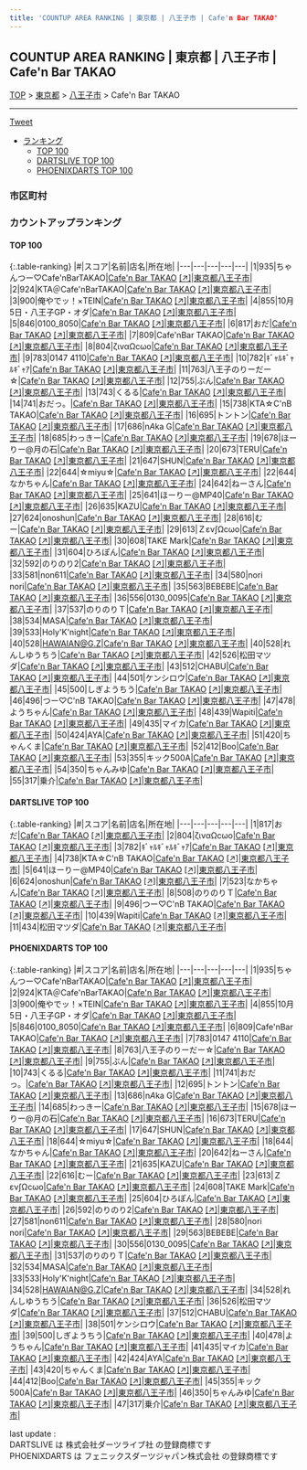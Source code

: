 ```yaml
---
title: 'COUNTUP AREA RANKING | 東京都 | 八王子市 | Cafe'n Bar TAKAO'
---
```

## COUNTUP AREA RANKING | 東京都 | 八王子市 | Cafe'n Bar TAKAO

[TOP](/darts/rank/) > [東京都](/darts/rank/東京都/) > [八王子市](/darts/rank/東京都/八王子市/) > Cafe'n Bar TAKAO

___

<a href="https://twitter.com/share?ref_src=twsrc%5Etfw" data-text="COUNTUP AREA RANKING | 東京都八王子市Cafe'n Bar TAKAO" class="twitter-share-button" data-hashtags="DARTSLIVE,PHOENIXDARTS,darts,ダーツ" data-show-count="false">Tweet</a>

* [ランキング](#カウントアップランキング)
    * [TOP 100](#top-100)
    * [DARTSLIVE TOP 100](#dartslive-top-100)
    * [PHOENIXDARTS TOP 100](#phoenixdarts-top-100)

### 市区町村

<ul>

</ul>

### カウントアップランキング

#### TOP 100



{:.table-ranking}
|#|スコア|名前|店名|所在地|
|---|---|---|---|---|
|1|935|<span class="rank-name-pd">ちゃんつー♡Cafe&#x27;nBarTAKAO</span>|<a href="/darts/rank/shops/90431.html">Cafe'n Bar TAKAO</a> <a href="https://vs.phoenixdarts.com/jp/shop/shopDetailInfo/s_90431?s_seq=90431">[↗]</a>|<a href="/darts/rank/東京都/八王子市">東京都八王子市</a>|
|2|924|<span class="rank-name-pd">KTA＠Cafe&#x27;nBarTAKAO</span>|<a href="/darts/rank/shops/90431.html">Cafe'n Bar TAKAO</a> <a href="https://vs.phoenixdarts.com/jp/shop/shopDetailInfo/s_90431?s_seq=90431">[↗]</a>|<a href="/darts/rank/東京都/八王子市">東京都八王子市</a>|
|3|900|<span class="rank-name-pd">俺やでッ！×TEIN</span>|<a href="/darts/rank/shops/90431.html">Cafe'n Bar TAKAO</a> <a href="https://vs.phoenixdarts.com/jp/shop/shopDetailInfo/s_90431?s_seq=90431">[↗]</a>|<a href="/darts/rank/東京都/八王子市">東京都八王子市</a>|
|4|855|<span class="rank-name-pd">10月5日・八王子GP・オダ</span>|<a href="/darts/rank/shops/90431.html">Cafe'n Bar TAKAO</a> <a href="https://vs.phoenixdarts.com/jp/shop/shopDetailInfo/s_90431?s_seq=90431">[↗]</a>|<a href="/darts/rank/東京都/八王子市">東京都八王子市</a>|
|5|846|<span class="rank-name-pd">0100_8050</span>|<a href="/darts/rank/shops/90431.html">Cafe'n Bar TAKAO</a> <a href="https://vs.phoenixdarts.com/jp/shop/shopDetailInfo/s_90431?s_seq=90431">[↗]</a>|<a href="/darts/rank/東京都/八王子市">東京都八王子市</a>|
|6|817|<span class="rank-name-dl">おだ</span>|<a href="/darts/rank/shops/027dfc7935e953620d9b047a20a7ba1e.html">Cafe'n Bar TAKAO</a> <a href="https://search.dartslive.com/jp/shop/027dfc7935e953620d9b047a20a7ba1e">[↗]</a>|<a href="/darts/rank/東京都/八王子市">東京都八王子市</a>|
|7|809|<span class="rank-name-pd">Cafe&#x27;nBar TAKAO</span>|<a href="/darts/rank/shops/90431.html">Cafe'n Bar TAKAO</a> <a href="https://vs.phoenixdarts.com/jp/shop/shopDetailInfo/s_90431?s_seq=90431">[↗]</a>|<a href="/darts/rank/東京都/八王子市">東京都八王子市</a>|
|8|804|<span class="rank-name-dl">ζιναΩсωο</span>|<a href="/darts/rank/shops/027dfc7935e953620d9b047a20a7ba1e.html">Cafe'n Bar TAKAO</a> <a href="https://search.dartslive.com/jp/shop/027dfc7935e953620d9b047a20a7ba1e">[↗]</a>|<a href="/darts/rank/東京都/八王子市">東京都八王子市</a>|
|9|783|<span class="rank-name-pd">0147 4110</span>|<a href="/darts/rank/shops/90431.html">Cafe'n Bar TAKAO</a> <a href="https://vs.phoenixdarts.com/jp/shop/shopDetailInfo/s_90431?s_seq=90431">[↗]</a>|<a href="/darts/rank/東京都/八王子市">東京都八王子市</a>|
|10|782|<span class="rank-name-dl">ｷﾞｬﾙｷﾞｬﾙｷﾞｬｱ</span>|<a href="/darts/rank/shops/027dfc7935e953620d9b047a20a7ba1e.html">Cafe'n Bar TAKAO</a> <a href="https://search.dartslive.com/jp/shop/027dfc7935e953620d9b047a20a7ba1e">[↗]</a>|<a href="/darts/rank/東京都/八王子市">東京都八王子市</a>|
|11|763|<span class="rank-name-pd">八王子のりーだー☆</span>|<a href="/darts/rank/shops/90431.html">Cafe'n Bar TAKAO</a> <a href="https://vs.phoenixdarts.com/jp/shop/shopDetailInfo/s_90431?s_seq=90431">[↗]</a>|<a href="/darts/rank/東京都/八王子市">東京都八王子市</a>|
|12|755|<span class="rank-name-pd">ぶん</span>|<a href="/darts/rank/shops/90431.html">Cafe'n Bar TAKAO</a> <a href="https://vs.phoenixdarts.com/jp/shop/shopDetailInfo/s_90431?s_seq=90431">[↗]</a>|<a href="/darts/rank/東京都/八王子市">東京都八王子市</a>|
|13|743|<span class="rank-name-pd">くるる</span>|<a href="/darts/rank/shops/90431.html">Cafe'n Bar TAKAO</a> <a href="https://vs.phoenixdarts.com/jp/shop/shopDetailInfo/s_90431?s_seq=90431">[↗]</a>|<a href="/darts/rank/東京都/八王子市">東京都八王子市</a>|
|14|741|<span class="rank-name-pd">おだっ。</span>|<a href="/darts/rank/shops/90431.html">Cafe'n Bar TAKAO</a> <a href="https://vs.phoenixdarts.com/jp/shop/shopDetailInfo/s_90431?s_seq=90431">[↗]</a>|<a href="/darts/rank/東京都/八王子市">東京都八王子市</a>|
|15|738|<span class="rank-name-dl">KTA☆C&#x27;nB TAKAO</span>|<a href="/darts/rank/shops/027dfc7935e953620d9b047a20a7ba1e.html">Cafe'n Bar TAKAO</a> <a href="https://search.dartslive.com/jp/shop/027dfc7935e953620d9b047a20a7ba1e">[↗]</a>|<a href="/darts/rank/東京都/八王子市">東京都八王子市</a>|
|16|695|<span class="rank-name-pd">トントン</span>|<a href="/darts/rank/shops/90431.html">Cafe'n Bar TAKAO</a> <a href="https://vs.phoenixdarts.com/jp/shop/shopDetailInfo/s_90431?s_seq=90431">[↗]</a>|<a href="/darts/rank/東京都/八王子市">東京都八王子市</a>|
|17|686|<span class="rank-name-pd">n*A*ka G</span>|<a href="/darts/rank/shops/90431.html">Cafe'n Bar TAKAO</a> <a href="https://vs.phoenixdarts.com/jp/shop/shopDetailInfo/s_90431?s_seq=90431">[↗]</a>|<a href="/darts/rank/東京都/八王子市">東京都八王子市</a>|
|18|685|<span class="rank-name-pd">わっきー</span>|<a href="/darts/rank/shops/90431.html">Cafe'n Bar TAKAO</a> <a href="https://vs.phoenixdarts.com/jp/shop/shopDetailInfo/s_90431?s_seq=90431">[↗]</a>|<a href="/darts/rank/東京都/八王子市">東京都八王子市</a>|
|19|678|<span class="rank-name-pd">ほーりー@月の石</span>|<a href="/darts/rank/shops/90431.html">Cafe'n Bar TAKAO</a> <a href="https://vs.phoenixdarts.com/jp/shop/shopDetailInfo/s_90431?s_seq=90431">[↗]</a>|<a href="/darts/rank/東京都/八王子市">東京都八王子市</a>|
|20|673|<span class="rank-name-pd">TERU</span>|<a href="/darts/rank/shops/90431.html">Cafe'n Bar TAKAO</a> <a href="https://vs.phoenixdarts.com/jp/shop/shopDetailInfo/s_90431?s_seq=90431">[↗]</a>|<a href="/darts/rank/東京都/八王子市">東京都八王子市</a>|
|21|647|<span class="rank-name-pd">SHUN</span>|<a href="/darts/rank/shops/90431.html">Cafe'n Bar TAKAO</a> <a href="https://vs.phoenixdarts.com/jp/shop/shopDetailInfo/s_90431?s_seq=90431">[↗]</a>|<a href="/darts/rank/東京都/八王子市">東京都八王子市</a>|
|22|644|<span class="rank-name-pd">☆miyu☆</span>|<a href="/darts/rank/shops/90431.html">Cafe'n Bar TAKAO</a> <a href="https://vs.phoenixdarts.com/jp/shop/shopDetailInfo/s_90431?s_seq=90431">[↗]</a>|<a href="/darts/rank/東京都/八王子市">東京都八王子市</a>|
|22|644|<span class="rank-name-pd">なかちゃん</span>|<a href="/darts/rank/shops/90431.html">Cafe'n Bar TAKAO</a> <a href="https://vs.phoenixdarts.com/jp/shop/shopDetailInfo/s_90431?s_seq=90431">[↗]</a>|<a href="/darts/rank/東京都/八王子市">東京都八王子市</a>|
|24|642|<span class="rank-name-pd">ねーさん</span>|<a href="/darts/rank/shops/90431.html">Cafe'n Bar TAKAO</a> <a href="https://vs.phoenixdarts.com/jp/shop/shopDetailInfo/s_90431?s_seq=90431">[↗]</a>|<a href="/darts/rank/東京都/八王子市">東京都八王子市</a>|
|25|641|<span class="rank-name-dl">ほーりー@MP40</span>|<a href="/darts/rank/shops/027dfc7935e953620d9b047a20a7ba1e.html">Cafe'n Bar TAKAO</a> <a href="https://search.dartslive.com/jp/shop/027dfc7935e953620d9b047a20a7ba1e">[↗]</a>|<a href="/darts/rank/東京都/八王子市">東京都八王子市</a>|
|26|635|<span class="rank-name-pd">KAZU</span>|<a href="/darts/rank/shops/90431.html">Cafe'n Bar TAKAO</a> <a href="https://vs.phoenixdarts.com/jp/shop/shopDetailInfo/s_90431?s_seq=90431">[↗]</a>|<a href="/darts/rank/東京都/八王子市">東京都八王子市</a>|
|27|624|<span class="rank-name-dl">onoshun</span>|<a href="/darts/rank/shops/027dfc7935e953620d9b047a20a7ba1e.html">Cafe'n Bar TAKAO</a> <a href="https://search.dartslive.com/jp/shop/027dfc7935e953620d9b047a20a7ba1e">[↗]</a>|<a href="/darts/rank/東京都/八王子市">東京都八王子市</a>|
|28|616|<span class="rank-name-pd">むー</span>|<a href="/darts/rank/shops/90431.html">Cafe'n Bar TAKAO</a> <a href="https://vs.phoenixdarts.com/jp/shop/shopDetailInfo/s_90431?s_seq=90431">[↗]</a>|<a href="/darts/rank/東京都/八王子市">東京都八王子市</a>|
|29|613|<span class="rank-name-pd">Ｚεν∫Ωсωο</span>|<a href="/darts/rank/shops/90431.html">Cafe'n Bar TAKAO</a> <a href="https://vs.phoenixdarts.com/jp/shop/shopDetailInfo/s_90431?s_seq=90431">[↗]</a>|<a href="/darts/rank/東京都/八王子市">東京都八王子市</a>|
|30|608|<span class="rank-name-pd">TAKE Mark</span>|<a href="/darts/rank/shops/90431.html">Cafe'n Bar TAKAO</a> <a href="https://vs.phoenixdarts.com/jp/shop/shopDetailInfo/s_90431?s_seq=90431">[↗]</a>|<a href="/darts/rank/東京都/八王子市">東京都八王子市</a>|
|31|604|<span class="rank-name-pd">ひろぽん</span>|<a href="/darts/rank/shops/90431.html">Cafe'n Bar TAKAO</a> <a href="https://vs.phoenixdarts.com/jp/shop/shopDetailInfo/s_90431?s_seq=90431">[↗]</a>|<a href="/darts/rank/東京都/八王子市">東京都八王子市</a>|
|32|592|<span class="rank-name-pd">のりのり2</span>|<a href="/darts/rank/shops/90431.html">Cafe'n Bar TAKAO</a> <a href="https://vs.phoenixdarts.com/jp/shop/shopDetailInfo/s_90431?s_seq=90431">[↗]</a>|<a href="/darts/rank/東京都/八王子市">東京都八王子市</a>|
|33|581|<span class="rank-name-pd">non611</span>|<a href="/darts/rank/shops/90431.html">Cafe'n Bar TAKAO</a> <a href="https://vs.phoenixdarts.com/jp/shop/shopDetailInfo/s_90431?s_seq=90431">[↗]</a>|<a href="/darts/rank/東京都/八王子市">東京都八王子市</a>|
|34|580|<span class="rank-name-pd">nori nori</span>|<a href="/darts/rank/shops/90431.html">Cafe'n Bar TAKAO</a> <a href="https://vs.phoenixdarts.com/jp/shop/shopDetailInfo/s_90431?s_seq=90431">[↗]</a>|<a href="/darts/rank/東京都/八王子市">東京都八王子市</a>|
|35|563|<span class="rank-name-pd">BEBEBE</span>|<a href="/darts/rank/shops/90431.html">Cafe'n Bar TAKAO</a> <a href="https://vs.phoenixdarts.com/jp/shop/shopDetailInfo/s_90431?s_seq=90431">[↗]</a>|<a href="/darts/rank/東京都/八王子市">東京都八王子市</a>|
|36|556|<span class="rank-name-pd">0130_0095</span>|<a href="/darts/rank/shops/90431.html">Cafe'n Bar TAKAO</a> <a href="https://vs.phoenixdarts.com/jp/shop/shopDetailInfo/s_90431?s_seq=90431">[↗]</a>|<a href="/darts/rank/東京都/八王子市">東京都八王子市</a>|
|37|537|<span class="rank-name-pd">のりのりＴ</span>|<a href="/darts/rank/shops/90431.html">Cafe'n Bar TAKAO</a> <a href="https://vs.phoenixdarts.com/jp/shop/shopDetailInfo/s_90431?s_seq=90431">[↗]</a>|<a href="/darts/rank/東京都/八王子市">東京都八王子市</a>|
|38|534|<span class="rank-name-pd">MASA</span>|<a href="/darts/rank/shops/90431.html">Cafe'n Bar TAKAO</a> <a href="https://vs.phoenixdarts.com/jp/shop/shopDetailInfo/s_90431?s_seq=90431">[↗]</a>|<a href="/darts/rank/東京都/八王子市">東京都八王子市</a>|
|39|533|<span class="rank-name-pd">Holy&#x27;K&#x27;night</span>|<a href="/darts/rank/shops/90431.html">Cafe'n Bar TAKAO</a> <a href="https://vs.phoenixdarts.com/jp/shop/shopDetailInfo/s_90431?s_seq=90431">[↗]</a>|<a href="/darts/rank/東京都/八王子市">東京都八王子市</a>|
|40|528|<span class="rank-name-pd">HAWAIAN@G.Z</span>|<a href="/darts/rank/shops/90431.html">Cafe'n Bar TAKAO</a> <a href="https://vs.phoenixdarts.com/jp/shop/shopDetailInfo/s_90431?s_seq=90431">[↗]</a>|<a href="/darts/rank/東京都/八王子市">東京都八王子市</a>|
|40|528|<span class="rank-name-pd">れんしゆうちう</span>|<a href="/darts/rank/shops/90431.html">Cafe'n Bar TAKAO</a> <a href="https://vs.phoenixdarts.com/jp/shop/shopDetailInfo/s_90431?s_seq=90431">[↗]</a>|<a href="/darts/rank/東京都/八王子市">東京都八王子市</a>|
|42|526|<span class="rank-name-pd">松田マツダ</span>|<a href="/darts/rank/shops/90431.html">Cafe'n Bar TAKAO</a> <a href="https://vs.phoenixdarts.com/jp/shop/shopDetailInfo/s_90431?s_seq=90431">[↗]</a>|<a href="/darts/rank/東京都/八王子市">東京都八王子市</a>|
|43|512|<span class="rank-name-pd">CHABU</span>|<a href="/darts/rank/shops/90431.html">Cafe'n Bar TAKAO</a> <a href="https://vs.phoenixdarts.com/jp/shop/shopDetailInfo/s_90431?s_seq=90431">[↗]</a>|<a href="/darts/rank/東京都/八王子市">東京都八王子市</a>|
|44|501|<span class="rank-name-pd">ケンシロウ</span>|<a href="/darts/rank/shops/90431.html">Cafe'n Bar TAKAO</a> <a href="https://vs.phoenixdarts.com/jp/shop/shopDetailInfo/s_90431?s_seq=90431">[↗]</a>|<a href="/darts/rank/東京都/八王子市">東京都八王子市</a>|
|45|500|<span class="rank-name-pd">しぎようちう</span>|<a href="/darts/rank/shops/90431.html">Cafe'n Bar TAKAO</a> <a href="https://vs.phoenixdarts.com/jp/shop/shopDetailInfo/s_90431?s_seq=90431">[↗]</a>|<a href="/darts/rank/東京都/八王子市">東京都八王子市</a>|
|46|496|<span class="rank-name-dl">つー♡C&#x27;nB TAKAO</span>|<a href="/darts/rank/shops/027dfc7935e953620d9b047a20a7ba1e.html">Cafe'n Bar TAKAO</a> <a href="https://search.dartslive.com/jp/shop/027dfc7935e953620d9b047a20a7ba1e">[↗]</a>|<a href="/darts/rank/東京都/八王子市">東京都八王子市</a>|
|47|478|<span class="rank-name-pd">ようちゃん</span>|<a href="/darts/rank/shops/90431.html">Cafe'n Bar TAKAO</a> <a href="https://vs.phoenixdarts.com/jp/shop/shopDetailInfo/s_90431?s_seq=90431">[↗]</a>|<a href="/darts/rank/東京都/八王子市">東京都八王子市</a>|
|48|439|<span class="rank-name-dl">Wapiti</span>|<a href="/darts/rank/shops/027dfc7935e953620d9b047a20a7ba1e.html">Cafe'n Bar TAKAO</a> <a href="https://search.dartslive.com/jp/shop/027dfc7935e953620d9b047a20a7ba1e">[↗]</a>|<a href="/darts/rank/東京都/八王子市">東京都八王子市</a>|
|49|435|<span class="rank-name-pd">マイカ</span>|<a href="/darts/rank/shops/90431.html">Cafe'n Bar TAKAO</a> <a href="https://vs.phoenixdarts.com/jp/shop/shopDetailInfo/s_90431?s_seq=90431">[↗]</a>|<a href="/darts/rank/東京都/八王子市">東京都八王子市</a>|
|50|424|<span class="rank-name-pd">AYA</span>|<a href="/darts/rank/shops/90431.html">Cafe'n Bar TAKAO</a> <a href="https://vs.phoenixdarts.com/jp/shop/shopDetailInfo/s_90431?s_seq=90431">[↗]</a>|<a href="/darts/rank/東京都/八王子市">東京都八王子市</a>|
|51|420|<span class="rank-name-pd">ちゃんくま</span>|<a href="/darts/rank/shops/90431.html">Cafe'n Bar TAKAO</a> <a href="https://vs.phoenixdarts.com/jp/shop/shopDetailInfo/s_90431?s_seq=90431">[↗]</a>|<a href="/darts/rank/東京都/八王子市">東京都八王子市</a>|
|52|412|<span class="rank-name-pd">Boo</span>|<a href="/darts/rank/shops/90431.html">Cafe'n Bar TAKAO</a> <a href="https://vs.phoenixdarts.com/jp/shop/shopDetailInfo/s_90431?s_seq=90431">[↗]</a>|<a href="/darts/rank/東京都/八王子市">東京都八王子市</a>|
|53|355|<span class="rank-name-pd">キック500A</span>|<a href="/darts/rank/shops/90431.html">Cafe'n Bar TAKAO</a> <a href="https://vs.phoenixdarts.com/jp/shop/shopDetailInfo/s_90431?s_seq=90431">[↗]</a>|<a href="/darts/rank/東京都/八王子市">東京都八王子市</a>|
|54|350|<span class="rank-name-pd">ちゃんみゆ</span>|<a href="/darts/rank/shops/90431.html">Cafe'n Bar TAKAO</a> <a href="https://vs.phoenixdarts.com/jp/shop/shopDetailInfo/s_90431?s_seq=90431">[↗]</a>|<a href="/darts/rank/東京都/八王子市">東京都八王子市</a>|
|55|317|<span class="rank-name-pd">乗介</span>|<a href="/darts/rank/shops/90431.html">Cafe'n Bar TAKAO</a> <a href="https://vs.phoenixdarts.com/jp/shop/shopDetailInfo/s_90431?s_seq=90431">[↗]</a>|<a href="/darts/rank/東京都/八王子市">東京都八王子市</a>|


#### DARTSLIVE TOP 100



{:.table-ranking}
|#|スコア|名前|店名|所在地|
|---|---|---|---|---|
|1|817|<span class="rank-name-dl">おだ</span>|<a href="/darts/rank/shops/027dfc7935e953620d9b047a20a7ba1e.html">Cafe'n Bar TAKAO</a> <a href="https://search.dartslive.com/jp/shop/027dfc7935e953620d9b047a20a7ba1e">[↗]</a>|<a href="/darts/rank/東京都/八王子市">東京都八王子市</a>|
|2|804|<span class="rank-name-dl">ζιναΩсωο</span>|<a href="/darts/rank/shops/027dfc7935e953620d9b047a20a7ba1e.html">Cafe'n Bar TAKAO</a> <a href="https://search.dartslive.com/jp/shop/027dfc7935e953620d9b047a20a7ba1e">[↗]</a>|<a href="/darts/rank/東京都/八王子市">東京都八王子市</a>|
|3|782|<span class="rank-name-dl">ｷﾞｬﾙｷﾞｬﾙｷﾞｬｱ</span>|<a href="/darts/rank/shops/027dfc7935e953620d9b047a20a7ba1e.html">Cafe'n Bar TAKAO</a> <a href="https://search.dartslive.com/jp/shop/027dfc7935e953620d9b047a20a7ba1e">[↗]</a>|<a href="/darts/rank/東京都/八王子市">東京都八王子市</a>|
|4|738|<span class="rank-name-dl">KTA☆C&#x27;nB TAKAO</span>|<a href="/darts/rank/shops/027dfc7935e953620d9b047a20a7ba1e.html">Cafe'n Bar TAKAO</a> <a href="https://search.dartslive.com/jp/shop/027dfc7935e953620d9b047a20a7ba1e">[↗]</a>|<a href="/darts/rank/東京都/八王子市">東京都八王子市</a>|
|5|641|<span class="rank-name-dl">ほーりー@MP40</span>|<a href="/darts/rank/shops/027dfc7935e953620d9b047a20a7ba1e.html">Cafe'n Bar TAKAO</a> <a href="https://search.dartslive.com/jp/shop/027dfc7935e953620d9b047a20a7ba1e">[↗]</a>|<a href="/darts/rank/東京都/八王子市">東京都八王子市</a>|
|6|624|<span class="rank-name-dl">onoshun</span>|<a href="/darts/rank/shops/027dfc7935e953620d9b047a20a7ba1e.html">Cafe'n Bar TAKAO</a> <a href="https://search.dartslive.com/jp/shop/027dfc7935e953620d9b047a20a7ba1e">[↗]</a>|<a href="/darts/rank/東京都/八王子市">東京都八王子市</a>|
|7|523|<span class="rank-name-dl">なかちゃん</span>|<a href="/darts/rank/shops/027dfc7935e953620d9b047a20a7ba1e.html">Cafe'n Bar TAKAO</a> <a href="https://search.dartslive.com/jp/shop/027dfc7935e953620d9b047a20a7ba1e">[↗]</a>|<a href="/darts/rank/東京都/八王子市">東京都八王子市</a>|
|8|508|<span class="rank-name-dl">のりのりＴ</span>|<a href="/darts/rank/shops/027dfc7935e953620d9b047a20a7ba1e.html">Cafe'n Bar TAKAO</a> <a href="https://search.dartslive.com/jp/shop/027dfc7935e953620d9b047a20a7ba1e">[↗]</a>|<a href="/darts/rank/東京都/八王子市">東京都八王子市</a>|
|9|496|<span class="rank-name-dl">つー♡C&#x27;nB TAKAO</span>|<a href="/darts/rank/shops/027dfc7935e953620d9b047a20a7ba1e.html">Cafe'n Bar TAKAO</a> <a href="https://search.dartslive.com/jp/shop/027dfc7935e953620d9b047a20a7ba1e">[↗]</a>|<a href="/darts/rank/東京都/八王子市">東京都八王子市</a>|
|10|439|<span class="rank-name-dl">Wapiti</span>|<a href="/darts/rank/shops/027dfc7935e953620d9b047a20a7ba1e.html">Cafe'n Bar TAKAO</a> <a href="https://search.dartslive.com/jp/shop/027dfc7935e953620d9b047a20a7ba1e">[↗]</a>|<a href="/darts/rank/東京都/八王子市">東京都八王子市</a>|
|11|434|<span class="rank-name-dl">松田マツダ</span>|<a href="/darts/rank/shops/027dfc7935e953620d9b047a20a7ba1e.html">Cafe'n Bar TAKAO</a> <a href="https://search.dartslive.com/jp/shop/027dfc7935e953620d9b047a20a7ba1e">[↗]</a>|<a href="/darts/rank/東京都/八王子市">東京都八王子市</a>|


#### PHOENIXDARTS TOP 100



{:.table-ranking}
|#|スコア|名前|店名|所在地|
|---|---|---|---|---|
|1|935|<span class="rank-name-pd">ちゃんつー♡Cafe&#x27;nBarTAKAO</span>|<a href="/darts/rank/shops/90431.html">Cafe'n Bar TAKAO</a> <a href="https://vs.phoenixdarts.com/jp/shop/shopDetailInfo/s_90431?s_seq=90431">[↗]</a>|<a href="/darts/rank/東京都/八王子市">東京都八王子市</a>|
|2|924|<span class="rank-name-pd">KTA＠Cafe&#x27;nBarTAKAO</span>|<a href="/darts/rank/shops/90431.html">Cafe'n Bar TAKAO</a> <a href="https://vs.phoenixdarts.com/jp/shop/shopDetailInfo/s_90431?s_seq=90431">[↗]</a>|<a href="/darts/rank/東京都/八王子市">東京都八王子市</a>|
|3|900|<span class="rank-name-pd">俺やでッ！×TEIN</span>|<a href="/darts/rank/shops/90431.html">Cafe'n Bar TAKAO</a> <a href="https://vs.phoenixdarts.com/jp/shop/shopDetailInfo/s_90431?s_seq=90431">[↗]</a>|<a href="/darts/rank/東京都/八王子市">東京都八王子市</a>|
|4|855|<span class="rank-name-pd">10月5日・八王子GP・オダ</span>|<a href="/darts/rank/shops/90431.html">Cafe'n Bar TAKAO</a> <a href="https://vs.phoenixdarts.com/jp/shop/shopDetailInfo/s_90431?s_seq=90431">[↗]</a>|<a href="/darts/rank/東京都/八王子市">東京都八王子市</a>|
|5|846|<span class="rank-name-pd">0100_8050</span>|<a href="/darts/rank/shops/90431.html">Cafe'n Bar TAKAO</a> <a href="https://vs.phoenixdarts.com/jp/shop/shopDetailInfo/s_90431?s_seq=90431">[↗]</a>|<a href="/darts/rank/東京都/八王子市">東京都八王子市</a>|
|6|809|<span class="rank-name-pd">Cafe&#x27;nBar TAKAO</span>|<a href="/darts/rank/shops/90431.html">Cafe'n Bar TAKAO</a> <a href="https://vs.phoenixdarts.com/jp/shop/shopDetailInfo/s_90431?s_seq=90431">[↗]</a>|<a href="/darts/rank/東京都/八王子市">東京都八王子市</a>|
|7|783|<span class="rank-name-pd">0147 4110</span>|<a href="/darts/rank/shops/90431.html">Cafe'n Bar TAKAO</a> <a href="https://vs.phoenixdarts.com/jp/shop/shopDetailInfo/s_90431?s_seq=90431">[↗]</a>|<a href="/darts/rank/東京都/八王子市">東京都八王子市</a>|
|8|763|<span class="rank-name-pd">八王子のりーだー☆</span>|<a href="/darts/rank/shops/90431.html">Cafe'n Bar TAKAO</a> <a href="https://vs.phoenixdarts.com/jp/shop/shopDetailInfo/s_90431?s_seq=90431">[↗]</a>|<a href="/darts/rank/東京都/八王子市">東京都八王子市</a>|
|9|755|<span class="rank-name-pd">ぶん</span>|<a href="/darts/rank/shops/90431.html">Cafe'n Bar TAKAO</a> <a href="https://vs.phoenixdarts.com/jp/shop/shopDetailInfo/s_90431?s_seq=90431">[↗]</a>|<a href="/darts/rank/東京都/八王子市">東京都八王子市</a>|
|10|743|<span class="rank-name-pd">くるる</span>|<a href="/darts/rank/shops/90431.html">Cafe'n Bar TAKAO</a> <a href="https://vs.phoenixdarts.com/jp/shop/shopDetailInfo/s_90431?s_seq=90431">[↗]</a>|<a href="/darts/rank/東京都/八王子市">東京都八王子市</a>|
|11|741|<span class="rank-name-pd">おだっ。</span>|<a href="/darts/rank/shops/90431.html">Cafe'n Bar TAKAO</a> <a href="https://vs.phoenixdarts.com/jp/shop/shopDetailInfo/s_90431?s_seq=90431">[↗]</a>|<a href="/darts/rank/東京都/八王子市">東京都八王子市</a>|
|12|695|<span class="rank-name-pd">トントン</span>|<a href="/darts/rank/shops/90431.html">Cafe'n Bar TAKAO</a> <a href="https://vs.phoenixdarts.com/jp/shop/shopDetailInfo/s_90431?s_seq=90431">[↗]</a>|<a href="/darts/rank/東京都/八王子市">東京都八王子市</a>|
|13|686|<span class="rank-name-pd">n*A*ka G</span>|<a href="/darts/rank/shops/90431.html">Cafe'n Bar TAKAO</a> <a href="https://vs.phoenixdarts.com/jp/shop/shopDetailInfo/s_90431?s_seq=90431">[↗]</a>|<a href="/darts/rank/東京都/八王子市">東京都八王子市</a>|
|14|685|<span class="rank-name-pd">わっきー</span>|<a href="/darts/rank/shops/90431.html">Cafe'n Bar TAKAO</a> <a href="https://vs.phoenixdarts.com/jp/shop/shopDetailInfo/s_90431?s_seq=90431">[↗]</a>|<a href="/darts/rank/東京都/八王子市">東京都八王子市</a>|
|15|678|<span class="rank-name-pd">ほーりー@月の石</span>|<a href="/darts/rank/shops/90431.html">Cafe'n Bar TAKAO</a> <a href="https://vs.phoenixdarts.com/jp/shop/shopDetailInfo/s_90431?s_seq=90431">[↗]</a>|<a href="/darts/rank/東京都/八王子市">東京都八王子市</a>|
|16|673|<span class="rank-name-pd">TERU</span>|<a href="/darts/rank/shops/90431.html">Cafe'n Bar TAKAO</a> <a href="https://vs.phoenixdarts.com/jp/shop/shopDetailInfo/s_90431?s_seq=90431">[↗]</a>|<a href="/darts/rank/東京都/八王子市">東京都八王子市</a>|
|17|647|<span class="rank-name-pd">SHUN</span>|<a href="/darts/rank/shops/90431.html">Cafe'n Bar TAKAO</a> <a href="https://vs.phoenixdarts.com/jp/shop/shopDetailInfo/s_90431?s_seq=90431">[↗]</a>|<a href="/darts/rank/東京都/八王子市">東京都八王子市</a>|
|18|644|<span class="rank-name-pd">☆miyu☆</span>|<a href="/darts/rank/shops/90431.html">Cafe'n Bar TAKAO</a> <a href="https://vs.phoenixdarts.com/jp/shop/shopDetailInfo/s_90431?s_seq=90431">[↗]</a>|<a href="/darts/rank/東京都/八王子市">東京都八王子市</a>|
|18|644|<span class="rank-name-pd">なかちゃん</span>|<a href="/darts/rank/shops/90431.html">Cafe'n Bar TAKAO</a> <a href="https://vs.phoenixdarts.com/jp/shop/shopDetailInfo/s_90431?s_seq=90431">[↗]</a>|<a href="/darts/rank/東京都/八王子市">東京都八王子市</a>|
|20|642|<span class="rank-name-pd">ねーさん</span>|<a href="/darts/rank/shops/90431.html">Cafe'n Bar TAKAO</a> <a href="https://vs.phoenixdarts.com/jp/shop/shopDetailInfo/s_90431?s_seq=90431">[↗]</a>|<a href="/darts/rank/東京都/八王子市">東京都八王子市</a>|
|21|635|<span class="rank-name-pd">KAZU</span>|<a href="/darts/rank/shops/90431.html">Cafe'n Bar TAKAO</a> <a href="https://vs.phoenixdarts.com/jp/shop/shopDetailInfo/s_90431?s_seq=90431">[↗]</a>|<a href="/darts/rank/東京都/八王子市">東京都八王子市</a>|
|22|616|<span class="rank-name-pd">むー</span>|<a href="/darts/rank/shops/90431.html">Cafe'n Bar TAKAO</a> <a href="https://vs.phoenixdarts.com/jp/shop/shopDetailInfo/s_90431?s_seq=90431">[↗]</a>|<a href="/darts/rank/東京都/八王子市">東京都八王子市</a>|
|23|613|<span class="rank-name-pd">Ｚεν∫Ωсωο</span>|<a href="/darts/rank/shops/90431.html">Cafe'n Bar TAKAO</a> <a href="https://vs.phoenixdarts.com/jp/shop/shopDetailInfo/s_90431?s_seq=90431">[↗]</a>|<a href="/darts/rank/東京都/八王子市">東京都八王子市</a>|
|24|608|<span class="rank-name-pd">TAKE Mark</span>|<a href="/darts/rank/shops/90431.html">Cafe'n Bar TAKAO</a> <a href="https://vs.phoenixdarts.com/jp/shop/shopDetailInfo/s_90431?s_seq=90431">[↗]</a>|<a href="/darts/rank/東京都/八王子市">東京都八王子市</a>|
|25|604|<span class="rank-name-pd">ひろぽん</span>|<a href="/darts/rank/shops/90431.html">Cafe'n Bar TAKAO</a> <a href="https://vs.phoenixdarts.com/jp/shop/shopDetailInfo/s_90431?s_seq=90431">[↗]</a>|<a href="/darts/rank/東京都/八王子市">東京都八王子市</a>|
|26|592|<span class="rank-name-pd">のりのり2</span>|<a href="/darts/rank/shops/90431.html">Cafe'n Bar TAKAO</a> <a href="https://vs.phoenixdarts.com/jp/shop/shopDetailInfo/s_90431?s_seq=90431">[↗]</a>|<a href="/darts/rank/東京都/八王子市">東京都八王子市</a>|
|27|581|<span class="rank-name-pd">non611</span>|<a href="/darts/rank/shops/90431.html">Cafe'n Bar TAKAO</a> <a href="https://vs.phoenixdarts.com/jp/shop/shopDetailInfo/s_90431?s_seq=90431">[↗]</a>|<a href="/darts/rank/東京都/八王子市">東京都八王子市</a>|
|28|580|<span class="rank-name-pd">nori nori</span>|<a href="/darts/rank/shops/90431.html">Cafe'n Bar TAKAO</a> <a href="https://vs.phoenixdarts.com/jp/shop/shopDetailInfo/s_90431?s_seq=90431">[↗]</a>|<a href="/darts/rank/東京都/八王子市">東京都八王子市</a>|
|29|563|<span class="rank-name-pd">BEBEBE</span>|<a href="/darts/rank/shops/90431.html">Cafe'n Bar TAKAO</a> <a href="https://vs.phoenixdarts.com/jp/shop/shopDetailInfo/s_90431?s_seq=90431">[↗]</a>|<a href="/darts/rank/東京都/八王子市">東京都八王子市</a>|
|30|556|<span class="rank-name-pd">0130_0095</span>|<a href="/darts/rank/shops/90431.html">Cafe'n Bar TAKAO</a> <a href="https://vs.phoenixdarts.com/jp/shop/shopDetailInfo/s_90431?s_seq=90431">[↗]</a>|<a href="/darts/rank/東京都/八王子市">東京都八王子市</a>|
|31|537|<span class="rank-name-pd">のりのりＴ</span>|<a href="/darts/rank/shops/90431.html">Cafe'n Bar TAKAO</a> <a href="https://vs.phoenixdarts.com/jp/shop/shopDetailInfo/s_90431?s_seq=90431">[↗]</a>|<a href="/darts/rank/東京都/八王子市">東京都八王子市</a>|
|32|534|<span class="rank-name-pd">MASA</span>|<a href="/darts/rank/shops/90431.html">Cafe'n Bar TAKAO</a> <a href="https://vs.phoenixdarts.com/jp/shop/shopDetailInfo/s_90431?s_seq=90431">[↗]</a>|<a href="/darts/rank/東京都/八王子市">東京都八王子市</a>|
|33|533|<span class="rank-name-pd">Holy&#x27;K&#x27;night</span>|<a href="/darts/rank/shops/90431.html">Cafe'n Bar TAKAO</a> <a href="https://vs.phoenixdarts.com/jp/shop/shopDetailInfo/s_90431?s_seq=90431">[↗]</a>|<a href="/darts/rank/東京都/八王子市">東京都八王子市</a>|
|34|528|<span class="rank-name-pd">HAWAIAN@G.Z</span>|<a href="/darts/rank/shops/90431.html">Cafe'n Bar TAKAO</a> <a href="https://vs.phoenixdarts.com/jp/shop/shopDetailInfo/s_90431?s_seq=90431">[↗]</a>|<a href="/darts/rank/東京都/八王子市">東京都八王子市</a>|
|34|528|<span class="rank-name-pd">れんしゆうちう</span>|<a href="/darts/rank/shops/90431.html">Cafe'n Bar TAKAO</a> <a href="https://vs.phoenixdarts.com/jp/shop/shopDetailInfo/s_90431?s_seq=90431">[↗]</a>|<a href="/darts/rank/東京都/八王子市">東京都八王子市</a>|
|36|526|<span class="rank-name-pd">松田マツダ</span>|<a href="/darts/rank/shops/90431.html">Cafe'n Bar TAKAO</a> <a href="https://vs.phoenixdarts.com/jp/shop/shopDetailInfo/s_90431?s_seq=90431">[↗]</a>|<a href="/darts/rank/東京都/八王子市">東京都八王子市</a>|
|37|512|<span class="rank-name-pd">CHABU</span>|<a href="/darts/rank/shops/90431.html">Cafe'n Bar TAKAO</a> <a href="https://vs.phoenixdarts.com/jp/shop/shopDetailInfo/s_90431?s_seq=90431">[↗]</a>|<a href="/darts/rank/東京都/八王子市">東京都八王子市</a>|
|38|501|<span class="rank-name-pd">ケンシロウ</span>|<a href="/darts/rank/shops/90431.html">Cafe'n Bar TAKAO</a> <a href="https://vs.phoenixdarts.com/jp/shop/shopDetailInfo/s_90431?s_seq=90431">[↗]</a>|<a href="/darts/rank/東京都/八王子市">東京都八王子市</a>|
|39|500|<span class="rank-name-pd">しぎようちう</span>|<a href="/darts/rank/shops/90431.html">Cafe'n Bar TAKAO</a> <a href="https://vs.phoenixdarts.com/jp/shop/shopDetailInfo/s_90431?s_seq=90431">[↗]</a>|<a href="/darts/rank/東京都/八王子市">東京都八王子市</a>|
|40|478|<span class="rank-name-pd">ようちゃん</span>|<a href="/darts/rank/shops/90431.html">Cafe'n Bar TAKAO</a> <a href="https://vs.phoenixdarts.com/jp/shop/shopDetailInfo/s_90431?s_seq=90431">[↗]</a>|<a href="/darts/rank/東京都/八王子市">東京都八王子市</a>|
|41|435|<span class="rank-name-pd">マイカ</span>|<a href="/darts/rank/shops/90431.html">Cafe'n Bar TAKAO</a> <a href="https://vs.phoenixdarts.com/jp/shop/shopDetailInfo/s_90431?s_seq=90431">[↗]</a>|<a href="/darts/rank/東京都/八王子市">東京都八王子市</a>|
|42|424|<span class="rank-name-pd">AYA</span>|<a href="/darts/rank/shops/90431.html">Cafe'n Bar TAKAO</a> <a href="https://vs.phoenixdarts.com/jp/shop/shopDetailInfo/s_90431?s_seq=90431">[↗]</a>|<a href="/darts/rank/東京都/八王子市">東京都八王子市</a>|
|43|420|<span class="rank-name-pd">ちゃんくま</span>|<a href="/darts/rank/shops/90431.html">Cafe'n Bar TAKAO</a> <a href="https://vs.phoenixdarts.com/jp/shop/shopDetailInfo/s_90431?s_seq=90431">[↗]</a>|<a href="/darts/rank/東京都/八王子市">東京都八王子市</a>|
|44|412|<span class="rank-name-pd">Boo</span>|<a href="/darts/rank/shops/90431.html">Cafe'n Bar TAKAO</a> <a href="https://vs.phoenixdarts.com/jp/shop/shopDetailInfo/s_90431?s_seq=90431">[↗]</a>|<a href="/darts/rank/東京都/八王子市">東京都八王子市</a>|
|45|355|<span class="rank-name-pd">キック500A</span>|<a href="/darts/rank/shops/90431.html">Cafe'n Bar TAKAO</a> <a href="https://vs.phoenixdarts.com/jp/shop/shopDetailInfo/s_90431?s_seq=90431">[↗]</a>|<a href="/darts/rank/東京都/八王子市">東京都八王子市</a>|
|46|350|<span class="rank-name-pd">ちゃんみゆ</span>|<a href="/darts/rank/shops/90431.html">Cafe'n Bar TAKAO</a> <a href="https://vs.phoenixdarts.com/jp/shop/shopDetailInfo/s_90431?s_seq=90431">[↗]</a>|<a href="/darts/rank/東京都/八王子市">東京都八王子市</a>|
|47|317|<span class="rank-name-pd">乗介</span>|<a href="/darts/rank/shops/90431.html">Cafe'n Bar TAKAO</a> <a href="https://vs.phoenixdarts.com/jp/shop/shopDetailInfo/s_90431?s_seq=90431">[↗]</a>|<a href="/darts/rank/東京都/八王子市">東京都八王子市</a>|


<div class="footer border-top border-gray-light mt-5 pt-3 text-right text-gray">
    last update : <span style="font-weight: italic" id="foot_last_modified"></span><br />
    DARTSLIVE は 株式会社ダーツライブ社 の登録商標です<br />
    PHOENIXDARTS は フェニックスダーツジャパン株式会社 の登録商標です<br />
</div>

<script src="https://cdnjs.cloudflare.com/ajax/libs/jquery.tablesorter/2.31.3/js/jquery.tablesorter.min.js" integrity="sha512-qzgd5cYSZcosqpzpn7zF2ZId8f/8CHmFKZ8j7mU4OUXTNRd5g+ZHBPsgKEwoqxCtdQvExE5LprwwPAgoicguNg==" crossorigin="anonymous" referrerpolicy="no-referrer"></script>
<link rel="stylesheet" href="https://cdnjs.cloudflare.com/ajax/libs/jquery.tablesorter/2.31.3/css/theme.default.min.css" integrity="sha512-wghhOJkjQX0Lh3NSWvNKeZ0ZpNn+SPVXX1Qyc9OCaogADktxrBiBdKGDoqVUOyhStvMBmJQ8ZdMHiR3wuEq8+w==" crossorigin="anonymous" referrerpolicy="no-referrer" />
<script>
$(function() {
    $(".table-ranking").tablesorter({sortList:[[0, 0]]});
    $("#foot_last_modified").text(formatDate(new Date(document.lastModified), 'yyyy-MM-dd HH:mm:ss'));
});
</script>

<script async src="https://platform.twitter.com/widgets.js" charset="utf-8"></script>